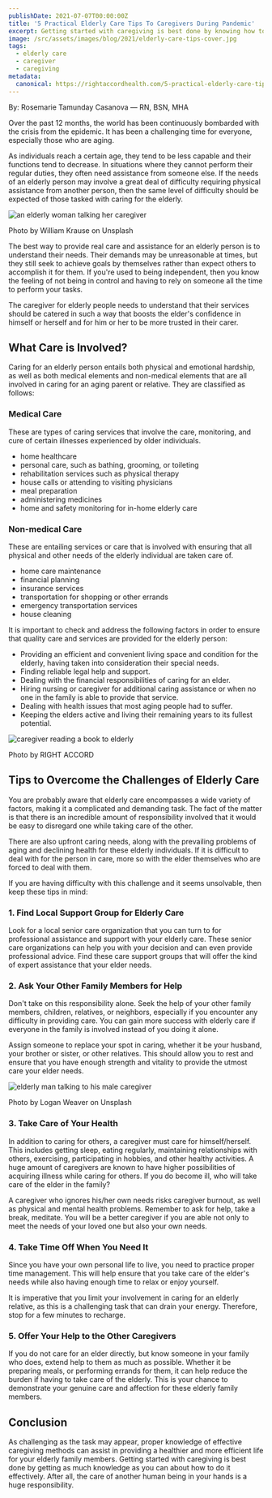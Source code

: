 ```yaml
---
publishDate: 2021-07-07T00:00:00Z
title: '5 Practical Elderly Care Tips To Caregivers During Pandemic'
excerpt: Getting started with caregiving is best done by knowing how to do it effectively. Here iss the 5 best practical tips in caring for your elderly during pandemic.
image: /src/assets/images/blog/2021/elderly-care-tips-cover.jpg
tags:
  - elderly care
  - caregiver
  - caregiving
metadata:
  canonical: https://rightaccordhealth.com/5-practical-elderly-care-tips
---
```



By: Rosemarie Tamunday Casanova — RN, BSN, MHA


Over the past 12 months, the world has been continuously bombarded with the crisis from the epidemic. It has been a challenging time for everyone, especially those who are aging.

As individuals reach a certain age, they tend to be less capable and their functions tend to decrease. In situations where they cannot perform their regular duties, they often need assistance from someone else. If the needs of an elderly person may involve a great deal of difficulty requiring physical assistance from another person, then the same level of difficulty should be expected of those tasked with caring for the elderly.

![an elderly woman talking her caregiver](/src/assets/images/blog/2021/william-krause-IL6M6cmhEpM-unsplash.jpg)

Photo by William Krause on Unsplash

The best way to provide real care and assistance for an elderly person is to understand their needs. Their demands may be unreasonable at times, but they still seek to achieve goals by themselves rather than expect others to accomplish it for them. If you're used to being independent, then you know the feeling of not being in control and having to rely on someone all the time to perform your tasks.

The caregiver for elderly people needs to understand that their services should be catered in such a way that boosts the elder's confidence in himself or herself and for him or her to be more trusted in their carer.

What Care is Involved?
----------------------

Caring for an elderly person entails both physical and emotional hardship, as well as both medical elements and non-medical elements that are all involved in caring for an aging parent or relative. They are classified as follows:

### Medical Care

These are types of caring services that involve the care, monitoring, and cure of certain illnesses experienced by older individuals.

*   home healthcare
*   personal care, such as bathing, grooming, or toileting
*   rehabilitation services such as physical therapy
*   house calls or attending to visiting physicians
*   meal preparation
*   administering medicines
*   home and safety monitoring for in-home elderly care

### Non-medical Care

These are entailing services or care that is involved with ensuring that all physical and other needs of the elderly individual are taken care of.

*   home care maintenance
*   financial planning
*   insurance services
*   transportation for shopping or other errands
*   emergency transportation services
*   house cleaning

It is important to check and address the following factors in order to ensure that quality care and services are provided for the elderly person:

*   Providing an efficient and convenient living space and condition for the elderly, having taken into consideration their special needs.
*   Finding reliable legal help and support.
*   Dealing with the financial responsibilities of caring for an elder.
*   Hiring nursing or caregiver for additional caring assistance or when no one in the family is able to provide that service.
*   Dealing with health issues that most aging people had to suffer.
*   Keeping the elders active and living their remaining years to its fullest potential.

![caregiver reading a book to elderly](/src/assets/images/blog/2021/caregiver-reading-a-book-for-elder.jpg)

Photo by RIGHT ACCORD

Tips to Overcome the Challenges of Elderly Care
-----------------------------------------------

You are probably aware that elderly care encompasses a wide variety of factors, making it a complicated and demanding task. The fact of the matter is that there is an incredible amount of responsibility involved that it would be easy to disregard one while taking care of the other.

There are also upfront caring needs, along with the prevailing problems of aging and declining health for these elderly individuals. If it is difficult to deal with for the person in care, more so with the elder themselves who are forced to deal with them.

If you are having difficulty with this challenge and it seems unsolvable, then keep these tips in mind:

### 1\. Find Local Support Group for Elderly Care

Look for a local senior care organization that you can turn to for professional assistance and support with your elderly care. These senior care organizations can help you with your decision and can even provide professional advice. Find these care support groups that will offer the kind of expert assistance that your elder needs.

### 2\. Ask Your Other Family Members for Help

Don't take on this responsibility alone. Seek the help of your other family members, children, relatives, or neighbors, especially if you encounter any difficulty in providing care. You can gain more success with elderly care if everyone in the family is involved instead of you doing it alone.

Assign someone to replace your spot in caring, whether it be your husband, your brother or sister, or other relatives. This should allow you to rest and ensure that you have enough strength and vitality to provide the utmost care your elder needs.

![elderly man talking to his male caregiver](/src/assets/images/blog/2021/logan-weaver-lK0l9pzxLps-unsplash.jpg)

Photo by Logan Weaver on Unsplash

### 3\. Take Care of Your Health

In addition to caring for others, a caregiver must care for himself/herself. This includes getting sleep, eating regularly, maintaining relationships with others, exercising, participating in hobbies, and other healthy activities. A huge amount of caregivers are known to have higher possibilities of acquiring illness while caring for others. If you do become ill, who will take care of the elder in the family?

A caregiver who ignores his/her own needs risks caregiver burnout, as well as physical and mental health problems. Remember to ask for help, take a break, meditate. You will be a better caregiver if you are able not only to meet the needs of your loved one but also your own needs.

### 4\. Take Time Off When You Need It

Since you have your own personal life to live, you need to practice proper time management. This will help ensure that you take care of the elder's needs while also having enough time to relax or enjoy yourself.

It is imperative that you limit your involvement in caring for an elderly relative, as this is a challenging task that can drain your energy. Therefore, stop for a few minutes to recharge.

### 5\. Offer Your Help to the Other Caregivers

If you do not care for an elder directly, but know someone in your family who does, extend help to them as much as possible. Whether it be preparing meals, or performing errands for them, it can help reduce the burden if having to take care of the elderly. This is your chance to demonstrate your genuine care and affection for these elderly family members.

Conclusion
----------

As challenging as the task may appear, proper knowledge of effective caregiving methods can assist in providing a healthier and more efficient life for your elderly family members. Getting started with caregiving is best done by getting as much knowledge as you can about how to do it effectively. After all, the care of another human being in your hands is a huge responsibility.